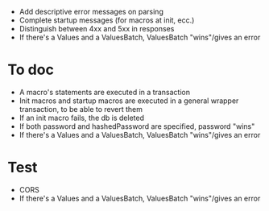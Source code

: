 - Add descriptive error messages on parsing
- Complete startup messages (for macros at init, ecc.)
- Distinguish between 4xx and 5xx in responses
- If there's a Values and a ValuesBatch, ValuesBatch "wins"/gives an error

# To doc

- A macro's statements are executed in a transaction
- Init macros and startup macros are executed in a general wrapper transaction, to be able to revert them
- If an init macro fails, the db is deleted
- If both password and hashedPassword are specified, password "wins"
- If there's a Values and a ValuesBatch, ValuesBatch "wins"/gives an error

# Test

- CORS
- If there's a Values and a ValuesBatch, ValuesBatch "wins"/gives an error
